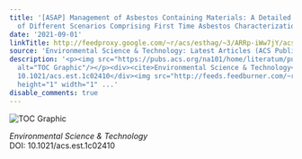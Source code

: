 ```yaml
---
title: '[ASAP] Management of Asbestos Containing Materials: A Detailed LCA Comparison
  of Different Scenarios Comprising First Time Asbestos Characterization Factor Proposal'
date: '2021-09-01'
linkTitle: http://feedproxy.google.com/~r/acs/esthag/~3/ARRp-iWw7jY/acs.est.1c02410
source: 'Environmental Science & Technology: Latest Articles (ACS Publications)'
description: '<p><img src="https://pubs.acs.org/na101/home/literatum/publisher/achs/journals/content/esthag/0/esthag.ahead-of-print/acs.est.1c02410/20210901/images/medium/es1c02410_0004.gif"
  alt="TOC Graphic"/></p><div><cite>Environmental Science & Technology</cite></div><div>DOI:
  10.1021/acs.est.1c02410</div><img src="http://feeds.feedburner.com/~r/acs/esthag/~4/ARRp-iWw7jY"
  height="1" width="1" ...'
disable_comments: true
---
```

<p><img src="https://pubs.acs.org/na101/home/literatum/publisher/achs/journals/content/esthag/0/esthag.ahead-of-print/acs.est.1c02410/20210901/images/medium/es1c02410_0004.gif" alt="TOC Graphic"/></p><div><cite>Environmental Science & Technology</cite></div><div>DOI: 10.1021/acs.est.1c02410</div><img src="http://feeds.feedburner.com/~r/acs/esthag/~4/ARRp-iWw7jY" height="1" width="1" ...